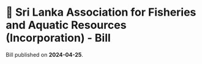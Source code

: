 # 📄  Sri Lanka Association for Fisheries and Aquatic Resources (Incorporation) - Bill

Bill published on **2024-04-25**.
